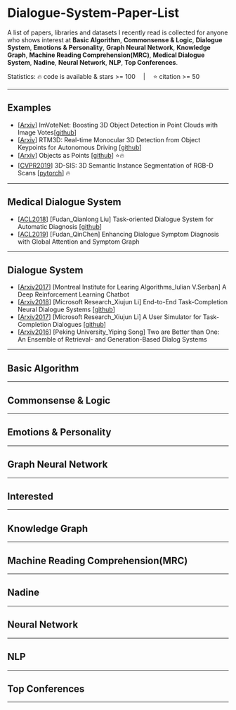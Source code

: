 # Dialogue-System-Paper-List
A list of papers, libraries and datasets I recently read is collected for anyone who shows interest at **Basic Algorithm**,  **Commonsense & Logic**,  **Dialogue System**,  **Emotions & Personality**,  **Graph Neural Network**,  **Knowledge Graph**,  **Machine Reading Comprehension(MRC)**,  **Medical Dialogue System**,  **Nadine**,  **Neural Network**,  **NLP**,  **Top Conferences**.

Statistics: :fire: code is available & stars >= 100 &emsp;|&emsp; :star: citation >= 50



---
## Examples
- [[Arxiv](https://arxiv.org/pdf/2001.10692.pdf)] ImVoteNet: Boosting 3D Object Detection in Point Clouds with Image Votes[[github](https://github.com/chenyilun95/DSGN)]
- [[Arxiv](https://arxiv.org/pdf/2001.03343.pdf)] RTM3D: Real-time Monocular 3D Detection from Object Keypoints for Autonomous Driving [[github](https://github.com/Banconxuan/RTM3D)]
- [[Arxiv](https://arxiv.org/pdf/1904.07850.pdf)] Objects as Points [[github](https://github.com/xingyizhou/CenterNet)] :star::fire:
- [[CVPR2019](https://arxiv.org/pdf/1812.07003.pdf)] 3D-SIS: 3D Semantic Instance Segmentation of RGB-D Scans [[pytorch](https://github.com/Sekunde/3D-SIS)] :fire:

---
## Medical Dialogue System
- [[ACL2018](https://www.aclweb.org/anthology/P18-2033.pdf)] [Fudan_Qianlong Liu] Task-oriented Dialogue System for Automatic Diagnosis [[github](https://github.com/LiuQL2/MedicalChatbot)]
- [[ACL2019](https://www.aclweb.org/anthology/D19-1508.pdf)] [Fudan_QinChen] Enhancing Dialogue Symptom Diagnosis with Global Attention and Symptom Graph 



---
## Dialogue System
- [[Arxiv2017](https://arxiv.org/pdf/1709.02349.pdf)] [Montreal Institute for Learing Algorithms_Iulian V.Serban] A Deep Reinforcement Learning Chatbot
- [[Arxiv2018](https://arxiv.org/pdf/1703.01008.pdf)] [Microsoft Research_Xiujun Li] End-to-End Task-Completion Neural Dialogue Systems [[github](https://github.com/MiuLab/TC-Bot)]
- [[Arxiv2017](https://arxiv.org/pdf/1612.05688.pdf)] [Microsoft Research_Xiujun Li] A User Simulator for Task-Completion Dialogues [[github](https://github.com/MiuLab/TC-Bot)]
- [[Arxiv2016](https://arxiv.org/pdf/1610.07149.pdf)] [Peking University_Yiping Song] Two are Better than One: An Ensemble of Retrieval- and Generation-Based Dialog Systems



---
## Basic Algorithm




---
## Commonsense & Logic



---
## Emotions & Personality


---
## Graph Neural Network


---
## Interested


---
## Knowledge Graph




---
## Machine Reading Comprehension(MRC)


---
## Nadine


---
## Neural Network



---
## NLP


---
## Top Conferences


---
